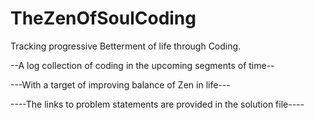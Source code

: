 # TheZenOfSoulCoding
Tracking progressive Betterment of life through Coding.

--A log collection of coding in the upcoming segments of time--

---With a target of improving balance of Zen in life---

----The links to problem statements are provided in the solution file----
